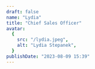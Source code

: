 ```yaml
---
draft: false
name: "Lydia"
title: "Chief Sales Officer"
avatar:
  {
    src: "/lydia.jpeg",
    alt: "Lydia Stepanek",
  }
publishDate: "2023-08-09 15:39"
---
```


